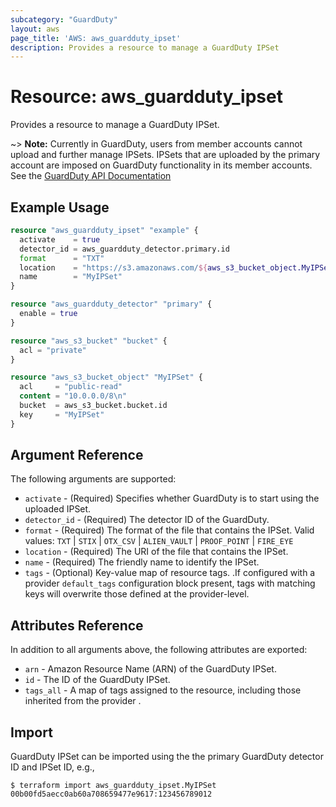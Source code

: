 ```yaml
---
subcategory: "GuardDuty"
layout: aws
page_title: 'AWS: aws_guardduty_ipset'
description: Provides a resource to manage a GuardDuty IPSet
---
```


# Resource: aws_guardduty_ipset

Provides a resource to manage a GuardDuty IPSet.

~> **Note:** Currently in GuardDuty, users from member accounts cannot upload and further manage IPSets. IPSets that are uploaded by the primary account are imposed on GuardDuty functionality in its member accounts. See the [GuardDuty API Documentation](https://docs.aws.amazon.com/guardduty/latest/ug/create-ip-set.html)

## Example Usage

```terraform
resource "aws_guardduty_ipset" "example" {
  activate    = true
  detector_id = aws_guardduty_detector.primary.id
  format      = "TXT"
  location    = "https://s3.amazonaws.com/${aws_s3_bucket_object.MyIPSet.bucket}/${aws_s3_bucket_object.MyIPSet.key}"
  name        = "MyIPSet"
}

resource "aws_guardduty_detector" "primary" {
  enable = true
}

resource "aws_s3_bucket" "bucket" {
  acl = "private"
}

resource "aws_s3_bucket_object" "MyIPSet" {
  acl     = "public-read"
  content = "10.0.0.0/8\n"
  bucket  = aws_s3_bucket.bucket.id
  key     = "MyIPSet"
}
```

## Argument Reference

The following arguments are supported:

* `activate` - (Required) Specifies whether GuardDuty is to start using the uploaded IPSet.
* `detector_id` - (Required) The detector ID of the GuardDuty.
* `format` - (Required) The format of the file that contains the IPSet. Valid values: `TXT` | `STIX` | `OTX_CSV` | `ALIEN_VAULT` | `PROOF_POINT` | `FIRE_EYE`
* `location` - (Required) The URI of the file that contains the IPSet.
* `name` - (Required) The friendly name to identify the IPSet.
* `tags` - (Optional) Key-value map of resource tags. .If configured with a provider `default_tags` configuration block present, tags with matching keys will overwrite those defined at the provider-level.

## Attributes Reference

In addition to all arguments above, the following attributes are exported:

* `arn` - Amazon Resource Name (ARN) of the GuardDuty IPSet.
* `id` - The ID of the GuardDuty IPSet.
* `tags_all` - A map of tags assigned to the resource, including those inherited from the provider .

## Import

GuardDuty IPSet can be imported using the the primary GuardDuty detector ID and IPSet ID, e.g.,

```
$ terraform import aws_guardduty_ipset.MyIPSet 00b00fd5aecc0ab60a708659477e9617:123456789012
```
